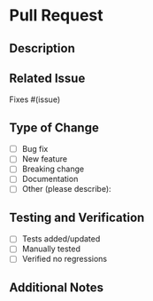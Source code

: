 # Pull Request

## Description
<!-- Provide a brief description of the changes introduced by this PR -->

## Related Issue
<!-- Link to the related issue (if applicable) -->
Fixes #(issue)

## Type of Change
<!-- Mark the appropriate option with an "x" -->

- [ ] Bug fix
- [ ] New feature
- [ ] Breaking change
- [ ] Documentation
- [ ] Other (please describe):

## Testing and Verification

<!-- Describe how you tested and verified your changes -->

- [ ] Tests added/updated
- [ ] Manually tested
- [ ] Verified no regressions

## Additional Notes
<!-- Add any other context about the PR here -->

